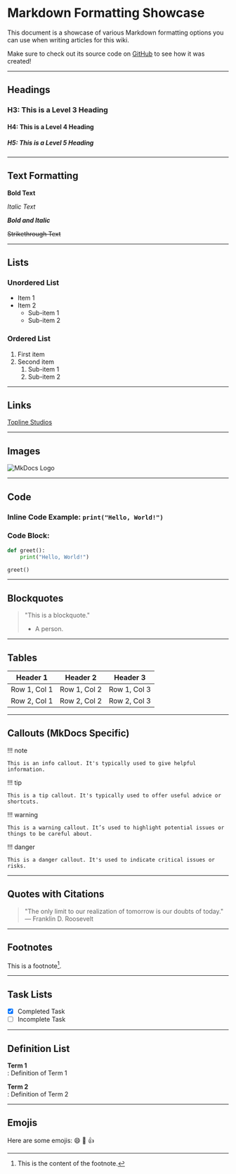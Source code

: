 # Markdown Formatting Showcase

This document is a showcase of various Markdown formatting options you can use when writing articles for this wiki.

Make sure to check out its source code on [GitHub](https://github.com/OctaNebula/mafia-wiki/blob/main/docs/meta/formatting.md?plain=1) to see how it was created!

---

## Headings

### H3: This is a Level 3 Heading
#### H4: This is a Level 4 Heading
##### H5: This is a Level 5 Heading

---

## Text Formatting

**Bold Text**

*Italic Text*

**_Bold and Italic_**

~~Strikethrough Text~~

---

## Lists

### Unordered List
- Item 1
- Item 2
  - Sub-item 1
  - Sub-item 2

### Ordered List
1. First item
2. Second item
   1. Sub-item 1
   2. Sub-item 2

---

## Links

[Topline Studios](https://www.roblox.com/communities/5670504/TOPLINE-STUDIOS-INC#!/about)

---

## Images

![MkDocs Logo](https://mafiawiki.astrofare.xyz/assets/logo.png)

---

## Code

### Inline Code Example: `print("Hello, World!")`

### Code Block:
```python
def greet():
    print("Hello, World!")

greet()
```

---

## Blockquotes

> "This is a blockquote."
>
> - A person.

---

## Tables

| Header 1 | Header 2 | Header 3 |
|----------|----------|----------|
| Row 1, Col 1 | Row 1, Col 2 | Row 1, Col 3 |
| Row 2, Col 1 | Row 2, Col 2 | Row 2, Col 3 |

---

## Callouts (MkDocs Specific)

!!! note

    This is an info callout. It's typically used to give helpful information.

!!! tip

    This is a tip callout. It's typically used to offer useful advice or shortcuts.

!!! warning

    This is a warning callout. It’s used to highlight potential issues or things to be careful about.

!!! danger

    This is a danger callout. It's used to indicate critical issues or risks.

---

## Quotes with Citations

> "The only limit to our realization of tomorrow is our doubts of today."  
> — Franklin D. Roosevelt

---

## Footnotes

This is a footnote[^1].

[^1]: This is the content of the footnote.

---

## Task Lists

- [x] Completed Task
- [ ] Incomplete Task

---

## Definition List

**Term 1**  
: Definition of Term 1

**Term 2**  
: Definition of Term 2

---

## Emojis

Here are some emojis: :smile: :tada: :thumbsup:
